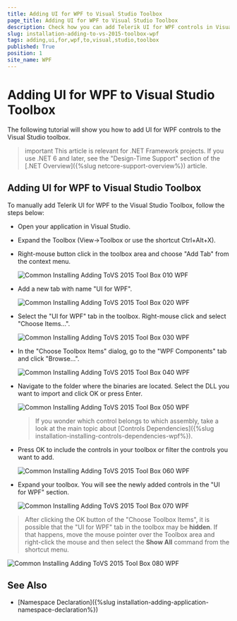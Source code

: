 ```yaml
---
title: Adding UI for WPF to Visual Studio Toolbox
page_title: Adding UI for WPF to Visual Studio Toolbox
description: Check how you can add Telerik UI for WPF controls in Visual Studio Toolbox.
slug: installation-adding-to-vs-2015-toolbox-wpf
tags: adding,ui,for,wpf,to,visual,studio,toolbox
published: True
position: 1
site_name: WPF
---
```


# Adding UI for WPF to Visual Studio Toolbox

The following tutorial will show you how to add UI for WPF controls to the Visual Studio toolbox.

>important This article is relevant for .NET Framework projects. If you use .NET 6 and later, see the "Design-Time Support" section of the [.NET Overview]({%slug netcore-support-overview%}) article.

## Adding UI for WPF to Visual Studio Toolbox

To manually add Telerik UI for WPF to the Visual Studio Toolbox, follow the steps below:

* Open your application in Visual Studio.

* Expand the Toolbox (View->Toolbox or use the shortcut Ctrl+Alt+X). 

* Right-mouse button click in the toolbox area and choose "Add Tab" from the context menu.

	![Common Installing Adding ToVS 2015 Tool Box 010 WPF](images/Common_InstallingAddingToVS2015ToolBox_01.png)

* Add a new tab with name "UI for WPF".

	![Common Installing Adding ToVS 2015 Tool Box 020 WPF](images/Common_InstallingAddingToVS2015ToolBox_02.png)

* Select the "UI for WPF" tab in the toolbox. Right-mouse click and select "Choose Items...".

	![Common Installing Adding ToVS 2015 Tool Box 030 WPF](images/Common_InstallingAddingToVS2015ToolBox_03.png)

* In the "Choose Toolbox Items" dialog, go to the "WPF Components" tab and click "Browse...".

	![Common Installing Adding ToVS 2015 Tool Box 040 WPF](images/Common_InstallingAddingToVS2015ToolBox_04.png)

* Navigate to the folder where the binaries are located. Select the DLL you want to import and click OK or press Enter.

	![Common Installing Adding ToVS 2015 Tool Box 050 WPF](images/Common_InstallingAddingToVS2015ToolBox_05.png)

	>If you wonder which control belongs to which assembly, take a look at the main topic about [Controls Dependencies]({%slug installation-installing-controls-dependencies-wpf%}).

* Press OK to include the controls in your toolbox or filter the controls you want to add.

	![Common Installing Adding ToVS 2015 Tool Box 060 WPF](images/Common_InstallingAddingToVS2015ToolBox_06.png)

* Expand your toolbox. You will see the newly added controls in the "UI for WPF" section.

	![Common Installing Adding ToVS 2015 Tool Box 070 WPF](images/Common_InstallingAddingToVS2015ToolBox_07.png)

>After clicking the OK button of the "Choose Toolbox Items", it is possible that the "UI for WPF" tab in the toolbox may be __hidden__. If that happens, move the mouse pointer over the Toolbox area and right-click the mouse and then select the __Show All__ command from the shortcut menu.

![Common Installing Adding ToVS 2015 Tool Box 080 WPF](images/Common_InstallingAddingToVS2015ToolBox_08.png)

## See Also  
 * [Namespace Declaration]({%slug installation-adding-application-namespace-declaration%}) 
